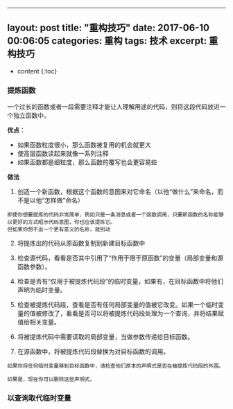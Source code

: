 
---
layout: post
title:  "重构技巧"
date:   2017-06-10 00:06:05
categories: 重构
tags: 技术
excerpt: 重构技巧
---


* content
{:toc}

###  提炼函数

一个过长的函数或者一段需要注释才能让人理解用途的代码，则将这段代码放进一个独立函数中。

**优点**：

- 如果函数粒度很小，那么函数被复用的机会就更大
- 使高层函数读起来就像一系列注释
- 如果函数都是细粒度，那么函数的覆写也会更容易些

**做法**
1. 创造一个新函数，根据这个函数的意图来对它命名（以他“做什么”来命名，而不是以他“怎样做”命名）
```
即使你想要提炼的代码非常简单，例如只是一条消息或者一个函数调用，只要新函数的名称能够以更好的方式昭示代码意图，你也应该提炼它。
但如果你想不出一个更有意义的名称，就别动

```
2. 将提炼出的代码从原函数复制到新建目标函数中

3. 检查源代码，看看是否其中引用了“作用于限于原函数”的变量（局部变量和源函数参数）。
4. 检查是否有“仅用于被提炼代码段”的临时变量，如果有，在目标函数中将他们声明为临时变量。
5. 检查被提炼代码段，查看是否有任何局部变量的值被它改变。如果一个临时变量的值被修改了，看看是否可以将被提炼代码段处理为一个查询，并将结果赋值给相关变量。
6. 将被提炼代码中需要读取的局部变量，当做参数传递给目标函数。
7. 在源函数中，将被提炼代码段替换为对目标函数的调用。

```
如果你将任何临时变量移到目标函数中，请检查他们原本的声明式是否在被提炼代码段的外围。

如果是，现在你可以删除这些声明式。

```

###  以查询取代临时变量
